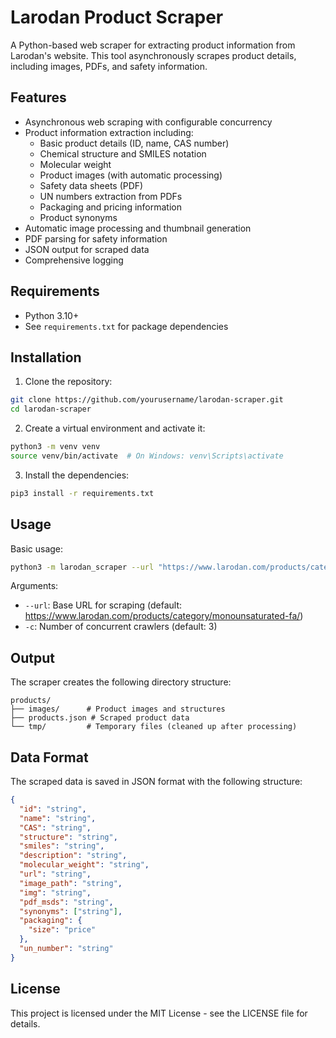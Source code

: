 # Larodan Product Scraper

A Python-based web scraper for extracting product information from Larodan's website. This tool asynchronously scrapes product details, including images, PDFs, and safety information.

## Features

- Asynchronous web scraping with configurable concurrency
- Product information extraction including:
  - Basic product details (ID, name, CAS number)
  - Chemical structure and SMILES notation
  - Molecular weight
  - Product images (with automatic processing)
  - Safety data sheets (PDF)
  - UN numbers extraction from PDFs
  - Packaging and pricing information
  - Product synonyms
- Automatic image processing and thumbnail generation
- PDF parsing for safety information
- JSON output for scraped data
- Comprehensive logging

## Requirements

- Python 3.10+
- See `requirements.txt` for package dependencies

## Installation

1. Clone the repository:
```bash
git clone https://github.com/yourusername/larodan-scraper.git
cd larodan-scraper
```

2. Create a virtual environment and activate it:
```bash
python3 -m venv venv
source venv/bin/activate  # On Windows: venv\Scripts\activate
```

3. Install the dependencies:
```bash
pip3 install -r requirements.txt
```

## Usage

Basic usage:
```bash
python3 -m larodan_scraper --url "https://www.larodan.com/products/category/monounsaturated-fa/" -c 3
```

Arguments:
- `--url`: Base URL for scraping (default: https://www.larodan.com/products/category/monounsaturated-fa/)
- `-c`: Number of concurrent crawlers (default: 3)

## Output

The scraper creates the following directory structure:
```
products/
├── images/      # Product images and structures
├── products.json # Scraped product data
└── tmp/         # Temporary files (cleaned up after processing)
```

## Data Format

The scraped data is saved in JSON format with the following structure:
```json
{
  "id": "string",
  "name": "string",
  "CAS": "string",
  "structure": "string",
  "smiles": "string",
  "description": "string",
  "molecular_weight": "string",
  "url": "string",
  "image_path": "string",
  "img": "string",
  "pdf_msds": "string",
  "synonyms": ["string"],
  "packaging": {
    "size": "price"
  },
  "un_number": "string"
}
```

## License

This project is licensed under the MIT License - see the LICENSE file for details.